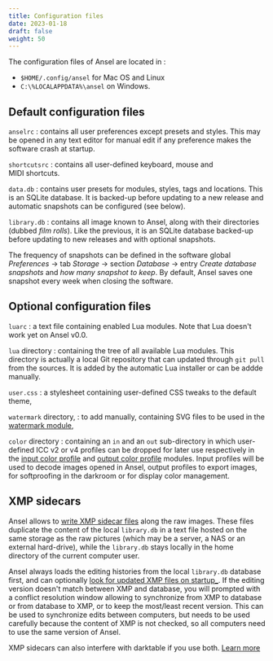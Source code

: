 ```yaml
---
title: Configuration files
date: 2023-01-18
draft: false
weight: 50
---
```


The configuration files of Ansel are located in :

* `$HOME/.config/ansel` for Mac OS and Linux
* `C:\%LOCALAPPDATA%\ansel` on Windows.

## Default configuration files

`anselrc`
: contains all user preferences except presets and styles. This may be opened in any text editor for manual edit if any preference makes the software crash at startup.

`shortcutsrc`
: contains all user-defined keyboard, mouse and MIDI shortcuts.

`data.db`
: contains user presets for modules, styles, tags and locations. This is an SQLite database. It is backed-up before updating to a new release and automatic snapshots can be configured (see below).

`library.db`
: contains all image known to Ansel, along with their directories (dubbed _film rolls_). Like the previous, it is an SQLite database backed-up before updating to new releases and with optional snapshots.

The frequency of snapshots can be defined in the software global _Preferences_ -> tab _Storage_ -> section _Database_ -> entry _Create database snapshots_ and _how many snapshot to keep_. By default, Ansel saves one snapshot every week when closing the software.

## Optional configuration files

`luarc`
: a text file containing enabled Lua modules. Note that Lua doesn't work yet on Ansel v0.0.

`lua` directory
: containing the tree of all available Lua modules. This directory is actually a local Git repository that can updated through `git pull` from the sources. It is added by the automatic Lua installer or can be addde manually.

`user.css`
: a stylesheet containing user-defined CSS tweaks to the default theme,

`watermark` directory,
: to add manually, containing SVG files to be used in the [watermark module](../modules/processing-modules/watermark.md),

`color` directory
: containing an `in` and an `out` sub-directory in which user-defined ICC v2 or v4 profiles can be dropped for later use respectively in the [input color profile](../modules/processing-modules/input-color-profile.md) and [output color profile](../modules/processing-modules/output-color-profile.md) modules. Input profiles will be used to decode images opened in Ansel, output profiles to export images, for softproofing in the darkroom or for display color management.


## XMP sidecars

Ansel allows to [write XMP sidecar files](./overview/sidecar-files/sidecar.md) along the raw images. These files duplicate the content of the local `library.db` in a text file hosted on the same storage as the raw pictures (which may be a server, a NAS or an external hard-drive), while the `library.db` stays locally in the home directory of the current computer user.

Ansel always loads the editing histories from the local `library.db` database first, and can optionally [look for updated XMP files on startup_](../preferences-settings/storage#xmp). If the editing version doesn't match between XMP and database, you will prompted with a conflict resolution window allowing to synchronize from XMP to database or from database to XMP, or to keep the most/least recent version. This can be used to synchronize edits between computers, but needs to be used carefully because the content of XMP is not checked, so all computers need to use the same version of Ansel.

XMP sidecars can also interfere with darktable if you use both. [Learn more](./darktable.md#working-with-ansel-alongside-darktable)
